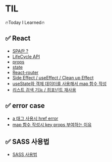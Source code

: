 # TIL
 🔥Today I Learned🔥

## ✅ React
- <a href="https://velog.io/@hongduhyeon/React-SPA">SPA란 ?</a>
- <a href="https://velog.io/@hongduhyeon/React-LifeCycle-API">LifeCycle API</a>
- <a href="https://velog.io/@hongduhyeon/React-props-state">props</a>
- <a href="https://velog.io/@hongduhyeon/React-state">state</a>
- <a href="https://velog.io/@hongduhyeon/React-React-Router">React-router</a>
- <a href="https://velog.io/@hongduhyeon/React-Side-Effect-useEffect-Clean-up-Effect">Side Effect / useEffect / Clean up Effect</a>
- <a href="https://velog.io/@hongduhyeon/React-useState%EC%99%80-%EA%B0%9D%EC%B2%B4-%EB%8D%B0%EC%9D%B4%ED%84%B0%EB%A5%BC-%EC%82%AC%EC%9A%A9%ED%95%B4%EC%84%9C-map-%ED%95%A8%EC%88%98-%EC%9E%91%EC%84%B1">useState와 객체 데이터를 사용해서 map 함수 작성</a>
- <a href="https://velog.io/@hongduhyeon/React-search-list">리스트 검색 기능 / 컴포넌트 재사용</a>
## ✅ error case
- <a href="https://velog.io/@hongduhyeon/React-a-tag-error">a 태그 사용시 href error</a>
- <a href="https://velog.io/@hongduhyeon/React-map-key-props-index">map 함수 작성시 key props 부여하는 이유</a>
## ✅ SASS 사용법
- <a href="https://velog.io/@hongduhyeon/Sass-Sass-%EC%82%AC%EC%9A%A9%EB%B2%95">SASS 사용법</a>
